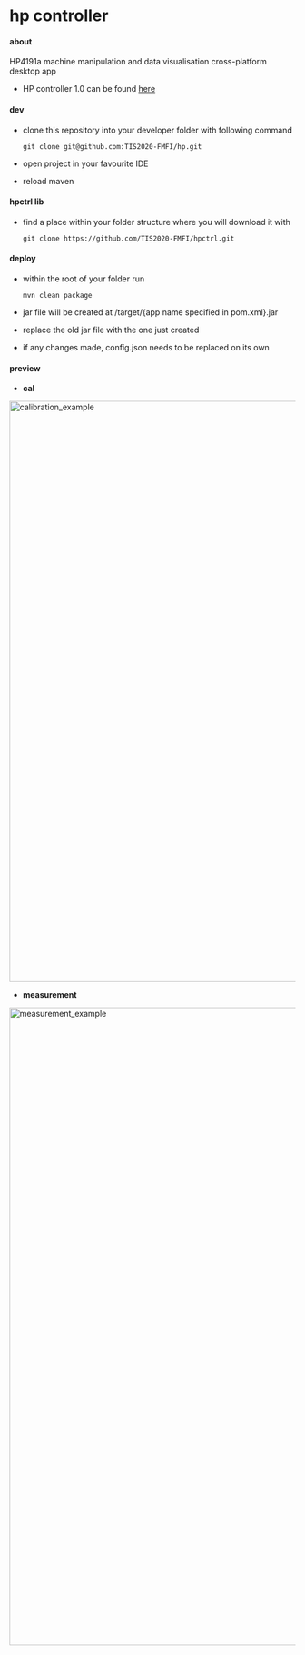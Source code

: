 # hp controller

#### about
HP4191a machine manipulation and data visualisation cross-platform desktop app
- HP controller 1.0 can be found [here](https://kempelen.dai.fmph.uniba.sk/HP.zip "HP controller 1.0")

#### dev
- clone this repository into your developer folder with following command

    ```
    git clone git@github.com:TIS2020-FMFI/hp.git
    ```
- open project in your favourite IDE
- reload maven


#### hpctrl lib
- find a place within your folder structure where you will download it with

    ```
    git clone https://github.com/TIS2020-FMFI/hpctrl.git
    ```

#### deploy
- within the root of your folder run
    
    ```
    mvn clean package
    ```
- jar file will be created at /target/{app name specified in pom.xml}.jar
- replace the old jar file with the one just created
- if any changes made, config.json needs to be replaced on its own

#### preview
- **cal**
<img width="1024" alt="calibration_example" src="https://user-images.githubusercontent.com/45845462/107849561-67777400-6dfc-11eb-8c21-97c4bab8a8ef.png">

- **measurement**
<img width="1124" alt="measurement_example" src="https://user-images.githubusercontent.com/45845462/107849587-90980480-6dfc-11eb-8078-978c8c6409db.png">
